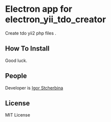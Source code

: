 # Electron app for electron_yii_tdo_creator

Create tdo yii2 php files .

## How To Install


Good luck.
   
## People

Developer is [Igor Stcherbina](https://github.com/eagle7410)
   
## License
   
MIT License 
